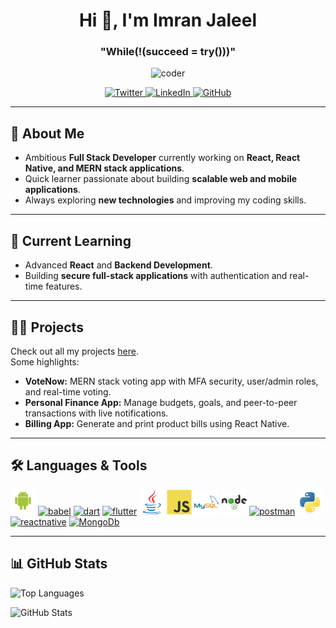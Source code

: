 <h1 align="center">Hi 👋, I'm Imran Jaleel</h1>
<h3 align="center">"While(!(succeed = try()))"</h3>

<p align="center">
  <img alt="coder" width="300" src="https://media.tenor.com/itjFesV8_RUAAAAi/soulja-boy-pepe.gif">
</p>

<p align="center">
  <a href="https://twitter.com/its_imranj" target="_blank">
    <img src="https://img.shields.io/badge/Twitter-1DA1F2?style=for-the-badge&logo=twitter&logoColor=white" alt="Twitter">
  </a>
  <a href="https://linkedin.com/in/imranjaleel31" target="_blank">
    <img src="https://img.shields.io/badge/LinkedIn-0077B5?style=for-the-badge&logo=linkedin&logoColor=white" alt="LinkedIn">
  </a>
  <a href="https://github.com/TheLout31" target="_blank">
    <img src="https://img.shields.io/badge/GitHub-181717?style=for-the-badge&logo=github&logoColor=white" alt="GitHub">
  </a>
</p>

---

## 🔭 About Me
- Ambitious **Full Stack Developer** currently working on **React, React Native, and MERN stack applications**.  
- Quick learner passionate about building **scalable web and mobile applications**.  
- Always exploring **new technologies** and improving my coding skills.

---

## 🌱 Current Learning
- Advanced **React** and **Backend Development**.  
- Building **secure full-stack applications** with authentication and real-time features.  

---

## 👨‍💻 Projects
Check out all my projects [here](https://github.com/TheLout31).  
Some highlights:
- **VoteNow:** MERN stack voting app with MFA security, user/admin roles, and real-time voting.  
- **Personal Finance App:** Manage budgets, goals, and peer-to-peer transactions with live notifications.  
- **Billing App:** Generate and print product bills using React Native.

---

## 🛠 Languages & Tools
<p align="left">
  <a href="https://developer.android.com" target="_blank"><img src="https://raw.githubusercontent.com/devicons/devicon/master/icons/android/android-original-wordmark.svg" alt="android" width="40" height="40"/></a>
  <a href="https://babeljs.io/" target="_blank"><img src="https://www.vectorlogo.zone/logos/babeljs/babeljs-icon.svg" alt="babel" width="40" height="40"/></a>
  <a href="https://dart.dev" target="_blank"><img src="https://www.vectorlogo.zone/logos/dartlang/dartlang-icon.svg" alt="dart" width="40" height="40"/></a>
  <a href="https://flutter.dev" target="_blank"><img src="https://www.vectorlogo.zone/logos/flutterio/flutterio-icon.svg" alt="flutter" width="40" height="40"/></a>
  <a href="https://www.java.com" target="_blank"><img src="https://raw.githubusercontent.com/devicons/devicon/master/icons/java/java-original.svg" alt="java" width="40" height="40"/></a>
  <a href="https://developer.mozilla.org/en-US/docs/Web/JavaScript" target="_blank"><img src="https://raw.githubusercontent.com/devicons/devicon/master/icons/javascript/javascript-original.svg" alt="javascript" width="40" height="40"/></a>
  <a href="https://www.mysql.com/" target="_blank"><img src="https://raw.githubusercontent.com/devicons/devicon/master/icons/mysql/mysql-original-wordmark.svg" alt="mysql" width="40" height="40"/></a>
  <a href="https://nodejs.org" target="_blank"><img src="https://raw.githubusercontent.com/devicons/devicon/master/icons/nodejs/nodejs-original-wordmark.svg" alt="nodejs" width="40" height="40"/></a>
  <a href="https://postman.com" target="_blank"><img src="https://www.vectorlogo.zone/logos/getpostman/getpostman-icon.svg" alt="postman" width="40" height="40"/></a>
  <a href="https://www.python.org" target="_blank"><img src="https://raw.githubusercontent.com/devicons/devicon/master/icons/python/python-original.svg" alt="python" width="40" height="40"/></a>
  <a href="https://reactnative.dev/" target="_blank"><img src="https://reactnative.dev/img/header_logo.svg" alt="reactnative" width="40" height="40"/></a>
  <a href="https://www.mongodb.com/" target="_blank"><img src="https://logowik.com/content/uploads/images/mongodb9740.logowik.com.webp" alt="MongoDb" width="40" height="40"/></a>
</p>

---

## 📊 GitHub Stats
<p align="left">
  <img src="https://github-readme-stats.vercel.app/api?username=thelout31&show_icons=true&locale=en&layout=compact" alt="Top Languages" />
</p>
<p align="left">
  <img src="https://github-readme-stats.vercel.app/api?username=thelout31&show_icons=true&locale=en" alt="GitHub Stats" />
</p>
